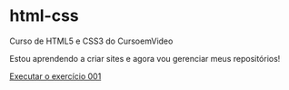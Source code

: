 # html-css
 Curso de HTML5 e CSS3 do CursoemVideo

 Estou aprendendo a criar sites e agora vou gerenciar meus repositórios!

 <a href="https://marcellemoura.github.io/html-css/exercicios-css/desafio10/android.html"> Executar o exercício 001 </a>
